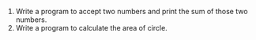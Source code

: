 1. Write a program to accept two numbers and print the sum of those two numbers.
2. Write a program to calculate the area of circle.
